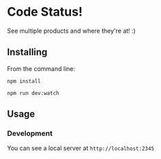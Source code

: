 # Code Status!

See multiple products and where they're at! :)

## Installing

From the command line:

`npm install`

`npm run dev:watch`

## Usage

### Development

You can see a local server at `http://localhost:2345`
